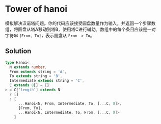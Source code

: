 # Tower of hanoi

模拟解决汉诺塔问题。你的代码应该接受圆盘数量作为输入，并返回一个步骤数组，将圆盘从塔A移动到塔B，使用塔C进行辅助。数组中的每个条目应该是一对字符串 `[From, To]`，表示圆盘从 `From -> To`。

## Solution

```ts
type Hanoi<
  N extends number,
  From extends string = 'A',
  To extends string = 'B',
  Intermediate extends string = 'C',
  C extends 0[] = []
> = C['length'] extends N
  ? []
  : [
      ...Hanoi<N, From, Intermediate, To, [...C, 0]>,
      [From, To],
      ...Hanoi<N, Intermediate, To, From, [...C, 0]>
    ]
```
